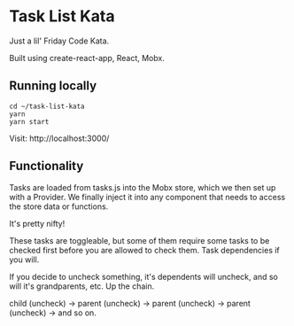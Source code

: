 # Task List Kata

Just a lil' Friday Code Kata.

Built using create-react-app, React, Mobx.

## Running locally

```
cd ~/task-list-kata
yarn
yarn start
```

Visit: http://localhost:3000/

## Functionality

Tasks are loaded from tasks.js into the Mobx store, which we then set up with a Provider. We
finally inject it into any component that needs to access the store data or functions.

It's pretty nifty!

These tasks are toggleable, but some of them require some tasks to be checked first before you
are allowed to check them. Task dependencies if you will.

If you decide to uncheck something, it's dependents will uncheck, and so will it's grandparents, etc. Up
the chain.

child (uncheck) -> parent (uncheck) -> parent (uncheck) -> parent (uncheck) -> and so on.
